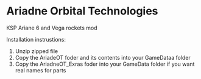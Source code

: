 # Ariadne Orbital Technologies
KSP Ariane 6 and Vega rockets mod

Installation instrustions:
1. Unzip zipped file
2. Copy the AriadeOT foder and its contents into your GameDataa folder
3. Copy the AriadneOT_Exras foder into your GameData folder if you want real names for parts
